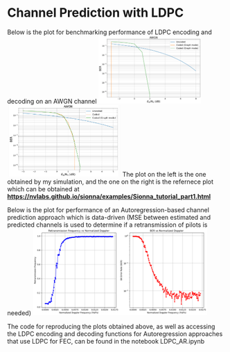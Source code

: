 # Channel Prediction with LDPC

Below is the plot for benchmarking performance of LDPC encoding and decoding on an AWGN channel
<img src="/Release/Channel%20Prediction%20with%20LDPC/LDPC_AR.png" width="47%"> <img src="/Release/Channel%20Prediction%20with%20LDPC/LDPC_AR_Sionna.png" width="52%"> 
The plot on the left is the one obtained by my simulation, and the one on the right is the refernece plot which can be obtained at **https://nvlabs.github.io/sionna/examples/Sionna_tutorial_part1.html**

Below is the plot for performance of an Autoregression-based channel prediction approach which is data-driven (MSE between estimated and predicted channels is used to determine if a retransmission of pilots is needed)
 <img src="/Release/Channel%20Prediction%20with%20LDPC/Uncoded_RetransmissionFreq_BER.png" width="80%">

 The code for reproducing the plots obtained above, as well as accessing the LDPC encoding and decoding functions for Autoregression approaches that use LDPC for FEC, can be found in the notebook LDPC_AR.ipynb
 

 
